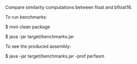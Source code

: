 Compare similarity computations between float and bfloat16.

To run benchmarks:

$ mvn clean package

$ java -jar target/benchmarks.jar

To see the produced assembly:

$ java -jar target/benchmarks.jar -prof perfasm

